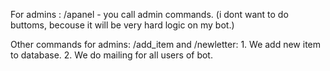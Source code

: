 For admins : /apanel - you call admin commands.
(i dont want to do buttoms, becouse it will be very hard logic on my bot.)

Other commands for admins: /add_item and /newletter:
    1. We add new item to database.
    2. We do mailing for all users of bot.

